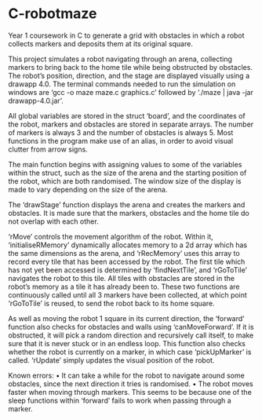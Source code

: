 # C-robotmaze
Year 1 coursework in C to generate a grid with obstacles in which a robot collects markers and deposits them at its original square.

This project simulates a robot navigating through an arena, collecting markers to bring back to the home tile while being obstructed by obstacles. The robot’s position, direction, and the stage are displayed visually using a drawapp 4.0. The terminal commands needed to run the simulation on windows are ‘gcc  -o maze maze.c graphics.c’ followed by ‘./maze | java -jar drawapp-4.0.jar’.

All global variables are stored in the struct ‘board’, and the coordinates of the robot, markers and obstacles are stored in separate arrays. The number of markers is always 3 and the number of obstacles is always 5. Most functions in the program make use of an alias, in order to avoid visual clutter from arrow signs.

The main function begins with assigning values to some of the variables within the struct, such as the size of the arena and the starting position of the robot, which are both randomised. The window size of the display is made to vary depending on the size of the arena.

The ‘drawStage’ function displays the arena and creates the markers and obstacles. It is made sure that the markers, obstacles and the home tile do not overlap with each other.
 
‘rMove’ controls the movement algorithm of the robot. Within it, ‘initialiseRMemory’ dynamically allocates memory to a 2d array which has the same dimensions as the arena, and ‘rRecMemory’ uses this array to record every tile that has been accessed by the robot. The first tile which has not yet been accessed is determined by ‘findNextTile’, and ‘rGoToTile’ navigates the robot to this tile. All tiles with obstacles are stored in the robot’s memory as a tile it has already been to. These two functions are continuously called until all 3 markers have been collected, at which point ‘rGoToTile’ is reused, to send the robot back to its home square.
 
As well as moving the robot 1 square in its current direction, the ‘forward’ function also checks for obstacles and walls using ‘canMoveForward’. If it is obstructed, it will pick a random direction and recursively call itself, to make sure that it is never stuck or in an endless loop. This function also checks whether the robot is currently on a marker, in which case ‘pickUpMarker’ is called. ‘rUpdate’ simply updates the visual position of the robot.

Known errors:
•	It can take a while for the robot to navigate around some obstacles, since the next direction it tries is randomised.
•	The robot moves faster when moving through markers. This seems to be because one of the sleep functions within ‘forward’ fails to work when passing through a marker.
